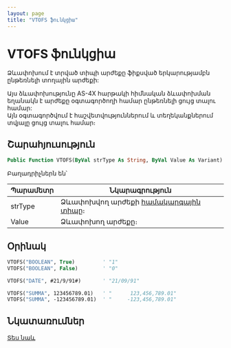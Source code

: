 ```yaml
---
layout: page
title: "VTOFS ֆունկցիա"
---
```


# VTOFS ֆունկցիա

Ձևափոխում է տրված տիպի արժեքը ֆիքսված երկարությամբն ընթեռնելի տողային արժեքի:

Այս ձևափոխությունը AS-4X հարթակի հիմնական ձևափոխման եղանակն է արժեքը օգտագործողի համար ընթեռնելի ցույց տալու համար:  
Այն օգտագործվում է հաշվետվություններում և տեղեկանքներում տվյալը ցույց տալու համար։

## Շարահյուսություն

``` vb
Public Function VTOFS(ByVal strType As String, ByVal Value As Variant) As String
```

Բաղադրիչներն են՝

| Պարամետր | Նկարագրություն |
|--|--|
| strType | Ձևափոխվող արժեքի [համակարգային տիպը](../../../types.md)։ |
| Value | Ձևափոխող արժեքը։  |

## Օրինակ

``` vb
VTOFS("BOOLEAN", True)         ' "1"
VTOFS("BOOLEAN", False)        ' "0"

VTOFS("DATE", #21/9/91#)       ' "21/09/91"

VTOFS("SUMMA", 123456789.01)   ' "      123,456,789.01"
VTOFS("SUMMA", -123456789.01)  ' "     -123,456,789.01"
```

## Նկատառումներ

[Տես նաև](FSTOV.md)
